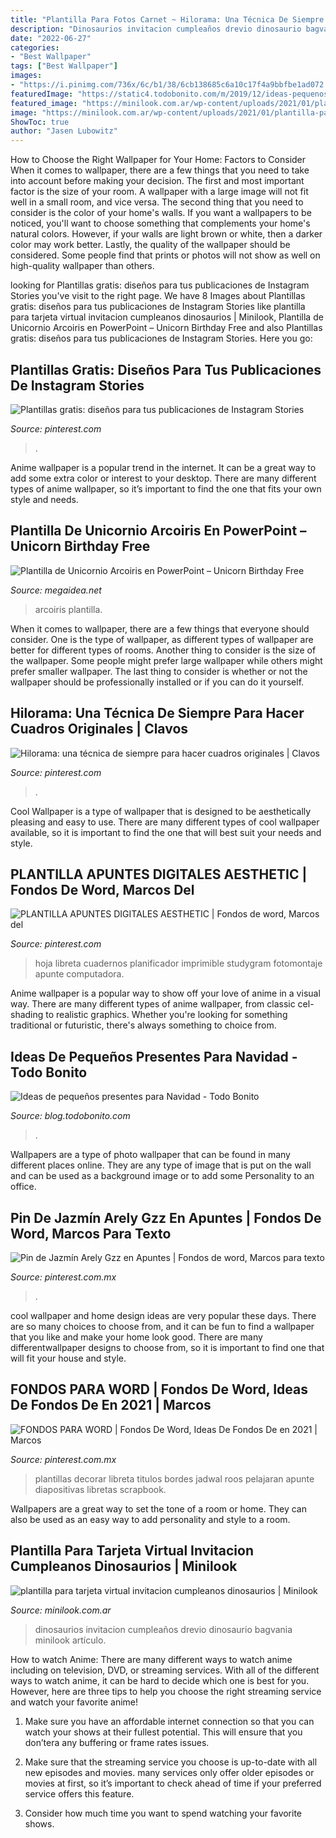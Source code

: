 ```yaml
---
title: "Plantilla Para Fotos Carnet ~ Hilorama: Una Técnica De Siempre Para Hacer Cuadros Originales"
description: "Dinosaurios invitacion cumpleaños drevio dinosaurio bagvania minilook artículo"
date: "2022-06-27"
categories:
- "Best Wallpaper"
tags: ["Best Wallpaper"]
images:
- "https://i.pinimg.com/736x/6c/b1/38/6cb138685c6a10c17f4a9bbfbe1ad072.jpg"
featuredImage: "https://static4.todobonito.com/m/2019/12/ideas-pequenos-presentes-navidenos-16.jpg"
featured_image: "https://minilook.com.ar/wp-content/uploads/2021/01/plantilla-para-tarjeta-virtual-invitacion-cumpleanos-dinosaurios-scaled.jpg"
image: "https://minilook.com.ar/wp-content/uploads/2021/01/plantilla-para-tarjeta-virtual-invitacion-cumpleanos-dinosaurios-scaled.jpg"
ShowToc: true
author: "Jasen Lubowitz"
---
```



How to Choose the Right Wallpaper for Your Home: Factors to Consider
When it comes to wallpaper, there are a few things that you need to take into account before making your decision. The first and most important factor is the size of your room. A wallpaper with a large image will not fit well in a small room, and vice versa. 
The second thing that you need to consider is the color of your home's walls. If you want a wallpapers to be noticed, you'll want to choose something that complements your home's natural colors. However, if your walls are light brown or white, then a darker color may work better. 
Lastly, the quality of the wallpaper should be considered. Some people find that prints or photos will not show as well on high-quality wallpaper than others.

	

		
looking for Plantillas gratis: diseños para tus publicaciones de Instagram Stories you've visit to the right page. We have 8 Images about Plantillas gratis: diseños para tus publicaciones de Instagram Stories like plantilla para tarjeta virtual invitacion cumpleanos dinosaurios | Minilook, Plantilla de Unicornio Arcoiris en PowerPoint – Unicorn Birthday Free and also Plantillas gratis: diseños para tus publicaciones de Instagram Stories. Here you go:
		
    
## Plantillas Gratis: Diseños Para Tus Publicaciones De Instagram Stories

<img loading=lazy src="https://i.pinimg.com/736x/74/90/3f/74903ffd7880b982714ad7627fd753cc.jpg" onerror="this.onerror=null;this.src='https://tse2.mm.bing.net/th?id=OIP.QTHNn6UihHWGujYAp6wQ3AHaNK&amp;pid=15.1';" alt="Plantillas gratis: diseños para tus publicaciones de Instagram Stories">

_Source: pinterest.com_

>. 

	

Anime wallpaper is a popular trend in the internet. It can be a great way to add some extra color or interest to your desktop. There are many different types of anime wallpaper, so it’s important to find the one that fits your own style and needs.

    
## Plantilla De Unicornio Arcoiris En PowerPoint – Unicorn Birthday Free

<img loading=lazy src="https://www.megaidea.net/wp-content/uploads/2019/12/Unicornio-05-Unicornio.jpg" onerror="this.onerror=null;this.src='https://tse1.mm.bing.net/th?id=OIP.liwL4Mat45uja_cI2gt8PwHaKl&amp;pid=15.1';" alt="Plantilla de Unicornio Arcoiris en PowerPoint – Unicorn Birthday Free">

_Source: megaidea.net_

>arcoiris plantilla. 

	

When it comes to wallpaper, there are a few things that everyone should consider. One is the type of wallpaper, as different types of wallpaper are better for different types of rooms. Another thing to consider is the size of the wallpaper. Some people might prefer large wallpaper while others might prefer smaller wallpaper. The last thing to consider is whether or not the wallpaper should be professionally installed or if you can do it yourself.

    
## Hilorama: Una Técnica De Siempre Para Hacer Cuadros Originales | Clavos

<img loading=lazy src="https://i.pinimg.com/736x/19/1a/96/191a967460d37887c669478de81d0522--string-art-diy-stuff.jpg" onerror="this.onerror=null;this.src='https://tse1.mm.bing.net/th?id=OIP.7IQj4Tjz2mzOj055vr_EDQHaKl&amp;pid=15.1';" alt="Hilorama: una técnica de siempre para hacer cuadros originales | Clavos">

_Source: pinterest.com_

>. 

	

Cool Wallpaper is a type of wallpaper that is designed to be aesthetically pleasing and easy to use. There are many different types of cool wallpaper available, so it is important to find the one that will best suit your needs and style.

    
## PLANTILLA APUNTES DIGITALES AESTHETIC | Fondos De Word, Marcos Del

<img loading=lazy src="https://i.pinimg.com/736x/95/b3/40/95b34010aca2f48365a6d102d7a7f488.jpg" onerror="this.onerror=null;this.src='https://tse3.mm.bing.net/th?id=OIP.nyL1mLXPu7wyRiEM-KTrmAHaJ4&amp;pid=15.1';" alt="PLANTILLA APUNTES DIGITALES AESTHETIC | Fondos de word, Marcos del">

_Source: pinterest.com_

>hoja libreta cuadernos planificador imprimible studygram fotomontaje apunte computadora. 

	

Anime wallpaper is a popular way to show off your love of anime in a visual way. There are many different types of anime wallpaper, from classic cel-shading to realistic graphics. Whether you're looking for something traditional or futuristic, there's always something to choice from.

    
## Ideas De Pequeños Presentes Para Navidad - Todo Bonito

<img loading=lazy src="https://static4.todobonito.com/m/2019/12/ideas-pequenos-presentes-navidenos-16.jpg" onerror="this.onerror=null;this.src='https://tse2.mm.bing.net/th?id=OIP.CvM7EZQ6wUWGsWYXmO4PsgHaLw&amp;pid=15.1';" alt="Ideas de pequeños presentes para Navidad - Todo Bonito">

_Source: blog.todobonito.com_

>. 

	



Wallpapers are a type of photo wallpaper that can be found in many different places online. They are any type of image that is put on the wall and can be used as a background image or to add some Personality to an office.

    
## Pin De Jazmín Arely Gzz En Apuntes | Fondos De Word, Marcos Para Texto

<img loading=lazy src="https://i.pinimg.com/736x/6c/b1/38/6cb138685c6a10c17f4a9bbfbe1ad072.jpg" onerror="this.onerror=null;this.src='https://tse4.mm.bing.net/th?id=OIP.WYLyWRPN6zx7tVvlUNYN9QHaLH&amp;pid=15.1';" alt="Pin de Jazmín Arely Gzz en Apuntes | Fondos de word, Marcos para texto">

_Source: pinterest.com.mx_

>. 

	

cool wallpaper and home design ideas are very popular these days. There are so many choices to choose from, and it can be fun to find a wallpaper that you like and make your home look good. There are many differentwallpaper designs to choose from, so it is important to find one that will fit your house and style.

    
## FONDOS PARA WORD | Fondos De Word, Ideas De Fondos De En 2021 | Marcos

<img loading=lazy src="https://i.pinimg.com/736x/f4/d3/16/f4d31605c4b54c9f04d0ec5fc4aeb1e2.jpg" onerror="this.onerror=null;this.src='https://tse3.mm.bing.net/th?id=OIP.hFy4O-_2M0jymHief0Yl1wAAAA&amp;pid=15.1';" alt="FONDOS PARA WORD | Fondos De Word, Ideas De Fondos De en 2021 | Marcos">

_Source: pinterest.com.mx_

>plantillas decorar libreta titulos bordes jadwal roos pelajaran apunte diapositivas libretas scrapbook. 

	

Wallpapers are a great way to set the tone of a room or home. They can also be used as an easy way to add personality and style to a room.

    
## Plantilla Para Tarjeta Virtual Invitacion Cumpleanos Dinosaurios | Minilook

<img loading=lazy src="https://minilook.com.ar/wp-content/uploads/2021/01/plantilla-para-tarjeta-virtual-invitacion-cumpleanos-dinosaurios-scaled.jpg" onerror="this.onerror=null;this.src='https://tse4.mm.bing.net/th?id=OIP.VzPwgI9belZj77lMpk6pnwHaKX&amp;pid=15.1';" alt="plantilla para tarjeta virtual invitacion cumpleanos dinosaurios | Minilook">

_Source: minilook.com.ar_

>dinosaurios invitacion cumpleaños drevio dinosaurio bagvania minilook artículo. 

	

How to watch Anime: There are many different ways to watch anime including on television, DVD, or streaming services.
With all of the different ways to watch anime, it can be hard to decide which one is best for you. However, here are three tips to help you choose the right streaming service and watch your favorite anime!
1. Make sure you have an affordable internet connection so that you can watch your shows at their fullest potential. This will ensure that you don’tera any buffering or frame rates issues.

2. Make sure that the streaming service you choose is up-to-date with all new episodes and movies. many services only offer older episodes or movies at first, so it’s important to check ahead of time if your preferred service offers this feature.

3. Consider how much time you want to spend watching your favorite shows.

